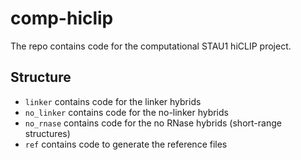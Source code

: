 # comp-hiclip

The repo contains code for the computational STAU1 hiCLIP project.

## Structure

* `linker` contains code for the linker hybrids
* `no_linker` contains code for the no-linker hybrids
* `no_rnase` contains code for the no RNase hybrids (short-range structures)
* `ref` contains code to generate the reference files